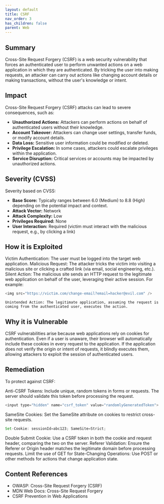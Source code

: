```yaml
---
layout: default
title: CSRF
nav_order: 3
has_children: false
parent: Web
---
```



## Summary

Cross-Site Request Forgery (CSRF) is a web security vulnerability that forces an authenticated user to perform unwanted actions on a web application in which they are authenticated. By tricking the user into making requests, an attacker can carry out actions like changing account details or making transactions, without the user's knowledge or intent.


## Impact

Cross-Site Request Forgery (CSRF) attacks can lead to severe consequences, such as:

- **Unauthorized Actions:** Attackers can perform actions on behalf of authenticated users without their knowledge.
- **Account Takeover:** Attackers can change user settings, transfer funds, or modify account details.
- **Data Loss:** Sensitive user information could be modified or deleted.
- **Privilege Escalation:** In some cases, attackers could escalate privileges within the application.
- **Service Disruption:** Critical services or accounts may be impacted by unauthorized actions.


## Severity (CVSS)

Severity based on CVSS:

- **Base Score:** Typically ranges between 6.0 (Medium) to 8.8 (High) depending on the potential impact and context.
- **Attack Vector:** Network
- **Attack Complexity:** Low
- **Privileges Required:** None
- **User Interaction:** Required (victim must interact with the malicious request, e.g., by clicking a link)


## How it is Exploited

Victim Authentication: The user must be logged into the target web application.
Malicious Request: The attacker tricks the victim into visiting a malicious site or clicking a crafted link (via email, social engineering, etc.).
Silent Action: The malicious site sends an HTTP request to the legitimate web application on behalf of the user, leveraging their active session. For example:

```javascript
<img src="https://victim.com/change-email?email=hacker@evil.com" />
```
    Unintended Action: The legitimate application, assuming the request is coming from the authenticated user, executes the action.

## Why it is Vulnerable

CSRF vulnerabilities arise because web applications rely on cookies for authentication. Even if a user is unaware, their browser will automatically include these cookies in every request to the application. If the application does not verify the origin or intent of requests, it blindly executes them, allowing attackers to exploit the session of authenticated users.

## Remediation

To protect against CSRF:

Anti-CSRF Tokens: Include unique, random tokens in forms or requests. The server should validate this token before processing the request.

```javascript
<input type="hidden" name="csrf_token" value="randomlyGeneratedToken">
```

SameSite Cookies: Set the SameSite attribute on cookies to restrict cross-site requests.

```javascript
Set-Cookie: sessionId=abc123; SameSite=Strict;
```
Double Submit Cookie: Use a CSRF token in both the cookie and request header, comparing the two on the server.
Referer Validation: Ensure the Referer or Origin header matches the legitimate domain before processing requests.
Limit the use of GET for State-Changing Operations: Use POST or other methods for actions that change application state.


## Content References

- OWASP: Cross-Site Request Forgery (CSRF)
- MDN Web Docs: Cross-Site Request Forgery
- CSRF Prevention in Web Applications